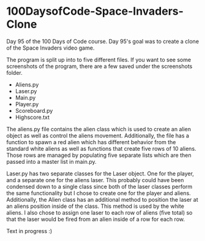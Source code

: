 # 100DaysofCode-Space-Invaders-Clone
Day 95 of the 100 Days of Code course. Day 95's goal was to create a clone of the Space Invaders video game.

The program is split up into to five different files. If you want to see some screenshots of the program, there are a few saved under the screenshots folder.
- Aliens.py
- Laser.py
- Main.py
- Player.py
- Scoreboard.py
- Highscore.txt

The aliens.py file contains the alien class which is used to create an alien object as well as control the aliens movement. Additionally, the file has a function to spawn a red alien which has different behavior from the standard white aliens as well as functions that create five rows of 10 aliens. Those rows are managed by populating five separate lists which are then passed into a master list in main.py.

Laser.py has two separate classes for the Laser object. One for the player, and a separate one for the aliens laser. This probably could have been condensed down to a single class since both of the laser classes perform the same functionality but I chose to create one for the player and aliens. Additionally, the Alien class has an additional method to position the laser at an aliens position inside of the class. This method is used by the white aliens. I also chose to assign one laser to each row of aliens (five total) so that the laser would be fired from an alien inside of a row for each row.

Text in progress :)
